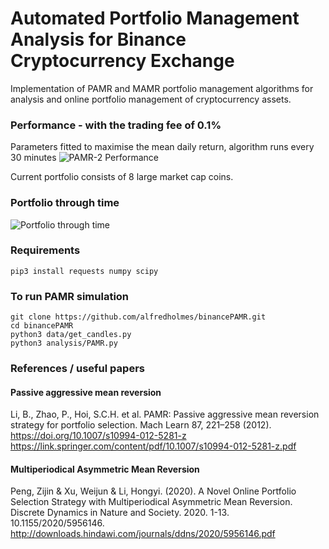 # Automated Portfolio Management Analysis for Binance Cryptocurrency Exchange
Implementation of PAMR and MAMR portfolio management algorithms for analysis and online portfolio management of cryptocurrency assets.

### Performance - with the trading fee of 0.1%
Parameters fitted to maximise the mean daily return, algorithm runs every 30 minutes
![PAMR-2 Performance](https://raw.githubusercontent.com/alfredholmes/BinancePAMR/master/results/PAMR-BTC-comparison.png)

Current portfolio consists of 8 large market cap coins.

### Portfolio through time 
![Portfolio through time](https://raw.githubusercontent.com/alfredholmes/BinancePAMR/master/results/portfolio-through-time.png)

### Requirements
	pip3 install requests numpy scipy  

### To run PAMR simulation
	git clone https://github.com/alfredholmes/binancePAMR.git
	cd binancePAMR
	python3 data/get_candles.py 
	python3 analysis/PAMR.py

### References / useful papers
#### Passive aggressive mean reversion 
Li, B., Zhao, P., Hoi, S.C.H. et al. PAMR: Passive aggressive mean reversion strategy for portfolio selection. Mach Learn 87, 221–258 (2012). https://doi.org/10.1007/s10994-012-5281-z
https://link.springer.com/content/pdf/10.1007/s10994-012-5281-z.pdf
#### Multiperiodical Asymmetric Mean Reversion
Peng, Zijin & Xu, Weijun & Li, Hongyi. (2020). A Novel Online Portfolio Selection Strategy with Multiperiodical Asymmetric Mean Reversion. Discrete Dynamics in Nature and Society. 2020. 1-13. 10.1155/2020/5956146. 
http://downloads.hindawi.com/journals/ddns/2020/5956146.pdf
